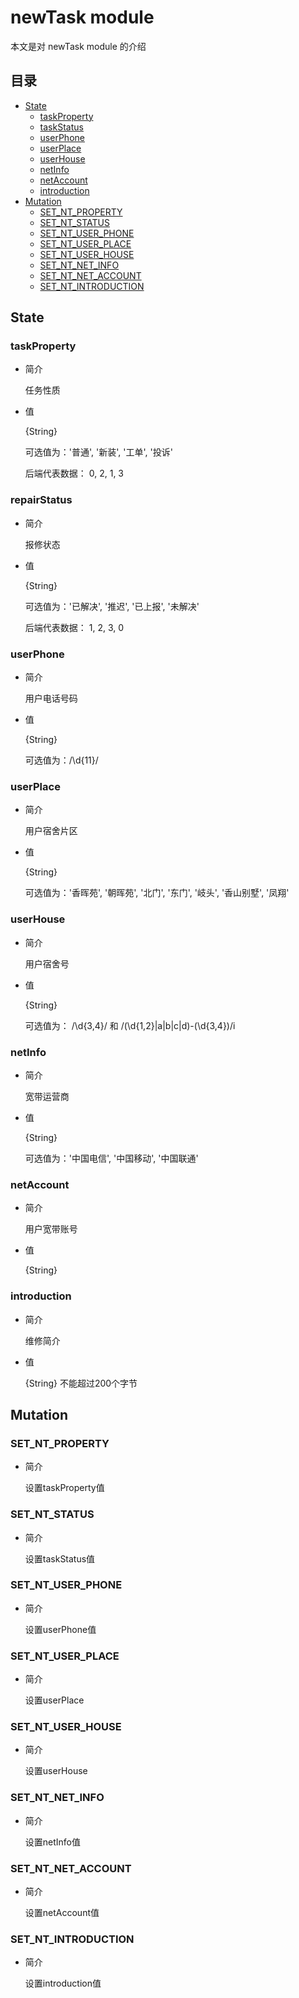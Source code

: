 # newTask module
本文是对 newTask module 的介绍

## 目录
- [State](#State)
  - [taskProperty](#taskProperty)
  - [taskStatus](#taskStatus)
  - [userPhone](#userPhone)
  - [userPlace](#userPlace)
  - [userHouse](#userHouse)
  - [netInfo](#netInfo)
  - [netAccount](#netAccount)
  - [introduction](#introduction)
- [Mutation](#Mutation)
  - [SET_NT_PROPERTY](#SET_NT_PROPERTY)
  - [SET_NT_STATUS](#SET_NT_STATUS)
  - [SET_NT_USER_PHONE](#SET_NT_USER_PHONE)
  - [SET_NT_USER_PLACE](#SET_NT_USER_PLACE)
  - [SET_NT_USER_HOUSE](#SET_NT_USER_HOUSE)
  - [SET_NT_NET_INFO](#SET_NT_NET_INFO)
  - [SET_NT_NET_ACCOUNT](#SET_NT_NET_ACCOUNT)
  - [SET_NT_INTRODUCTION](#SET_NT_INTRODUCTION)
  
<h2 id="State">State</h2>

<h3 id="taskProperty">taskProperty</h3>

- 简介

  任务性质
  
- 值
  
  {String}
  
  可选值为：'普通', '新装', '工单', '投诉'
  
  后端代表数据： 0, 2, 1, 3

<h3 id="repairStatus">repairStatus</h3>

- 简介

  报修状态
  
- 值

  {String}
  
  可选值为：'已解决', '推迟', '已上报', '未解决'
  
  后端代表数据： 1, 2, 3, 0
  
<h3 id="userPhone">userPhone</h3>

- 简介

  用户电话号码
  
- 值

  {String}
  
  可选值为：/\d{11}/
  
<h3 id="userPlace">userPlace</h3>

- 简介

  用户宿舍片区
  
- 值

  {String}
  
  可选值为：'香晖苑', '朝晖苑', '北门', '东门', '岐头', '香山别墅', '凤翔'
  
<h3 id="userHouse">userHouse</h3>

- 简介

  用户宿舍号
  
- 值

  {String}
  
  可选值为： /\d{3,4}/ 和 /(\d{1,2}|a|b|c|d)-(\d{3,4})/i

<h3 id="netInfo">netInfo</h3>

- 简介

  宽带运营商
  
- 值

  {String}
  
  可选值为：'中国电信', '中国移动', '中国联通'
  
<h3 id="netAccount">netAccount</h3>

- 简介

  用户宽带账号
  
- 值

  {String}
  
<h3 id="introduction">introduction</h3>

- 简介
  
  维修简介
  
- 值

  {String} 不能超过200个字节
  
<h2 id="Mutation">Mutation</h2>

<h3 id="SET_NT_PROPERTY">SET_NT_PROPERTY</h3>

- 简介

  设置taskProperty值

<h3 id="SET_NT_STATUS">SET_NT_STATUS</h3>

- 简介

  设置taskStatus值
  
<h3 id="SET_NT_USER_PHONE">SET_NT_USER_PHONE</h3>

- 简介

  设置userPhone值
  
<h3 id="SET_NT_USER_PLACE">SET_NT_USER_PLACE</h3>

- 简介

  设置userPlace
  
<h3 id="SET_NT_USER_HOUSE">SET_NT_USER_HOUSE</h3>

- 简介

  设置userHouse
  
<h3 id="SET_NT_NET_INFO">SET_NT_NET_INFO</h3>

- 简介

  设置netInfo值
  
<h3 id="SET_NT_NET_ACCOUNT">SET_NT_NET_ACCOUNT</h3>

- 简介

  设置netAccount值
  
<h3 id="SET_NT_INTRODUCTION">SET_NT_INTRODUCTION</h3>

- 简介

  设置introduction值

